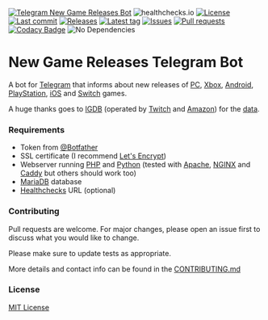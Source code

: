 [![Telegram New Game Releases Bot](https://img.shields.io/badge/Telegram-Bot-blue?logo=telegram)](https://t.me/NewGameReleasesBot)
![healthchecks.io](https://img.shields.io/endpoint?label=Game%20Releases&style=flat-square&url=https%3A%2F%2Fhealthchecks.io%2Fbadge%2F396c7d03-faf7-4562-9f83-1194d0%2FBgFs26OS%2FGameReleases.shields)
[![License](https://img.shields.io/github/license/Crazy-Marvin/GameReleasesTelegramBot)](https://github.com/Crazy-Marvin/GameReleasesTelegramBot/blob/trunk/LICENSE)
[![Last commit](https://img.shields.io/github/last-commit/Crazy-Marvin/GameReleasesTelegramBot.svg?style=flat)](https://github.com/Crazy-Marvin/GameReleasesTelegramBot/commits)
[![Releases](https://img.shields.io/github/downloads/Crazy-Marvin/GameReleasesTelegramBot/total.svg?style=flat)](https://github.com/Crazy-Marvin/GameReleasesTelegramBot/releases)
[![Latest tag](https://img.shields.io/github/tag/Crazy-Marvin/GameReleasesTelegramBot.svg?style=flat)](https://github.com/Crazy-Marvin/GameReleasesTelegramBot/tags)
[![Issues](https://img.shields.io/github/issues/Crazy-Marvin/GameReleasesTelegramBot.svg?style=flat)](https://github.com/Crazy-Marvin/GameReleasesTelegramBot/issues)
[![Pull requests](https://img.shields.io/github/issues-pr/Crazy-Marvin/GameReleasesTelegramBot.svg?style=flat)](https://github.com/Crazy-Marvin/GameReleasesTelegramBot/pulls)
[![Codacy Badge](https://app.codacy.com/project/badge/Grade/8c456ffe4305419aac029af0d975122c)](https://www.codacy.com/gh/Crazy-Marvin/GameReleasesTelegramBot/dashboard?utm_source=github.com&amp;utm_medium=referral&amp;utm_content=Crazy-Marvin/GameReleasesTelegramBot&amp;utm_campaign=Badge_Grade)
![No Dependencies](https://img.shields.io/badge/Dependencies-None-brightgreenChat)

# New Game Releases Telegram Bot

A bot for [Telegram](https://telegram.org/) that informs about new releases of [PC](https://www.reddit.com/r/pcmasterrace/), [Xbox](https://www.xbox.com/), [Android](https://www.android.com/), [PlayStation](https://www.playstation.com/de-de/), [iOS](https://www.apple.com/ios/) and [Switch](https://www.nintendo.com/) games.

A huge thanks goes to [IGDB](https://www.igdb.com/discover) (operated by [Twitch](https://www.twitch.tv/) and [Amazon](https://www.amazon.com/)) for the [data](https://www.igdb.com/api).

### Requirements

- Token from [@Botfather](https://telegram.me/botfather)
- SSL certificate (I recommend [Let's Encrypt](https://letsencrypt.org/))
- Webserver running [PHP](https://www.php.net/) and [Python](https://www.python.org/) (tested with [Apache](https://httpd.apache.org/), [NGINX](https://www.nginx.com/) and [Caddy](https://caddyserver.com/) but others should work too)
- [MariaDB](https://mariadb.org/) database
- [Healthchecks](https://healthchecks.io/#php) URL (optional)

### Contributing

Pull requests are welcome. For major changes, please open an issue first to discuss what you would like to change.

Please make sure to update tests as appropriate.

More details and contact info can be found in the [CONTRIBUTING.md](https://github.com/Crazy-Marvin/GameReleasesTelegramBot/blob/trunk/.github/CONTRIBUTING.md)

### License

[MIT License](https://choosealicense.com/licenses/mit/)
